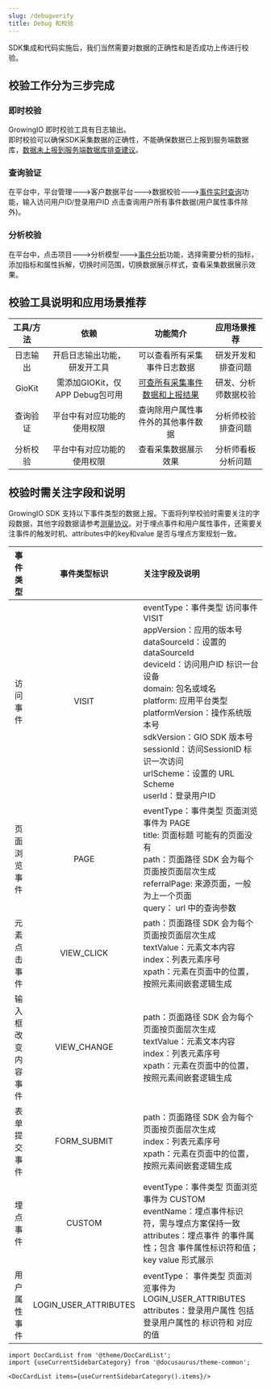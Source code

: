 ```yaml
---
slug: /debugverify
title: Debug 和校验
---
```


SDK集成和代码实施后，我们当然需要对数据的正确性和是否成功上传进行校验。

## 校验工作分为三步完成

<ImageLoader path="img//debugverify/debugverify" />

### 即时校验
GrowingIO 即时校验工具有日志输出。<br/>
即时校验可以确保SDK采集数据的正确性，不能确保数据已上报到服务端数据库，[数据未上报到服务端数据库排查建议](/question/common#3-sdk-集成成功但是数据库中没有查到sdk上报的数据)。

### 查询验证
在平台中，平台管理--->客户数据平台--->数据校验--->[事件实时查询](https://docs.growingio.com/op-help/docs/2.3/product-manual/customer-data-platform/data-audit/realtime-audit)功能，输入访问用户ID/登录用户ID 点击查询用户所有事件数据(用户属性事件除外)。

### 分析校验
在平台中，点击项目--->分析模型--->[事件分析](https://docs.growingio.com/op-help/docs/2.3/product-manual/product-analysis/event-analysis/)功能，选择需要分析的指标，添加指标和属性拆解，切换时间范围，切换数据展示样式，查看采集数据展示效果。

## 校验工具说明和应用场景推荐

|    工具/方法     |   依赖  |    功能简介   | 应用场景推荐 |
|   :------:      | :----: |  :-------:   | :----:|
|    日志输出      | 开启日志输出功能，研发开工具         | 可以查看所有采集事件日志数据 | 研发开发和排查问题 |
|     GioKit      | 需添加GIOKit，仅 APP Debug包可用    |  [可查所有采集事件数据和上报结果](/docs/giokit) |  研发、分析师数据校验 |
|      查询验证    | 平台中有对应功能的使用权限           | 查询除用户属性事件外的其他事件数据 | 分析师校验排查问题 |
|      分析校验    | 平台中有对应功能的使用权限           | 查看采集数据展示效果 | 分析师看板分析问题 |


## 校验时需关注字段和说明
GrowingIO SDK 支持以下事件类型的数据上报。下面将列举校验时需要关注的字段数据，其他字段数据请参考[测量协议](/docs/Measurement%20Protocol#用户属性事件login_user_attributes)。对于埋点事件和用户属性事件，还需要关注事件的触发时机、attributes中的key和value 是否与埋点方案规划一致。

|   事件类型         |   事件类型标识 |   关注字段及说明  |  
|   :------:        |  :------:    | :----          |  
| 访问事件           |    VISIT     | eventType：事件类型 访问事件 VISIT<br/>appVersion：应用的版本号<br/>dataSourceId：设置的dataSourceId<br/>deviceId：访问用户ID  标识一台设备<br/>domain: 包名或域名 <br/>platform: 应用平台类型<br/>platformVersion：操作系统版本号<br/>sdkVersion：GIO SDK 版本号<br/>sessionId：访问SessionID 标识一次访问<br/>urlScheme：设置的 URL Scheme<br/>userId：登录用户ID<br/>|
| 页面浏览事件        |     PAGE     | eventType：事件类型 页面浏览事件为 PAGE<br/>title: 页面标题  可能有的页面没有<br/>path：页面路径 SDK 会为每个页面按页面层次生成<br/>referralPage: 来源页面，一般为上一个页面<br/>query： url 中的查询参数|
| 元素点击事件        |  VIEW_CLICK  | path：页面路径 SDK 会为每个页面按页面层次生成<br/>textValue：元素文本内容<br/>index：列表元素序号<br/>xpath：元素在页面中的位置，按照元素间嵌套逻辑生成|
| 输入框改变内容事件   |  VIEW_CHANGE | path：页面路径 SDK 会为每个页面按页面层次生成<br/>textValue：元素文本内容<br/>index：列表元素序号<br/>xpath：元素在页面中的位置，按照元素间嵌套逻辑生成 |
| 表单提交事件        |  FORM_SUBMIT | path：页面路径 SDK 会为每个页面按页面层次生成<br/>index：列表元素序号<br/>xpath：元素在页面中的位置，按照元素间嵌套逻辑生成 |
| 埋点事件           |   CUSTOM     | eventType：事件类型  页面浏览事件为 CUSTOM<br/>eventName：埋点事件标识符，需与埋点方案保持一致<br/>attributes：埋点事件 的事件属性；包含 事件属性标识符和值；key value 形式展示|
| 用户属性事件        |LOGIN_USER_ATTRIBUTES| eventType： 事件类型  页面浏览事件为 LOGIN_USER_ATTRIBUTES<br/>attributes：登录用户属性 包括登录用户属性的 标识符和 对应的值|


```mdx-code-block
import DocCardList from '@theme/DocCardList';
import {useCurrentSidebarCategory} from '@docusaurus/theme-common';

<DocCardList items={useCurrentSidebarCategory().items}/>
```
